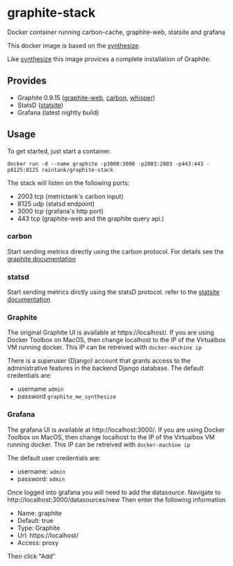 # graphite-stack
Docker container running carbon-cache, graphite-web, statsite and grafana


This docker image is based on the [synthesize](https://github.com/obfuscurity/synthesize).

Like [synthesize](https://github.com/obfuscurity/synthesize) this image provices a complete installation of Graphite.


## Provides

* Graphite 0.9.15 ([graphite-web](https://github.com/graphite-project/graphite-web), [carbon](https://github.com/graphite-project/carbon), [whisper](https://github.com/graphite-project/whisper))
* StatsD ([statsite](https://github.com/armon/statsite))
* Grafana (latest nightly build)

## Usage

To get started, just start a container.

```
docker run -d --name graphite -p3000:3000 -p2003:2003 -p443:443 -p8125:8125 raintank/graphite-stack
```

The stack will listen on the following ports:

- 2003 tcp (metrictank's carbon input)
- 8125 udp (statsd endpoint)
- 3000 tcp (grafana's http port)
- 443 tcp (graphite-web and the graphite query api.)

### carbon
Start sending metrics directly using the carbon protocol.
For details see the [graphite documentation](https://graphite.readthedocs.io/en/latest/feeding-carbon.html)

### statsd
Start sending metrics dirctly using the statsD protocol.
refer to the [statsite documentation](https://github.com/armon/statsite#protocol)

### Graphite
The original Graphite UI is available at https://localhost/.  If you are using Docker Toolbox on MacOS, then change localhost to the IP of the Virtualbox VM running docker. This IP can be retreived with `docker-machine ip`

There is a superuser (Django) account that grants access to the administrative features in the backend Django database. The default credentials are:

* username `admin`
* password `graphite_me_synthesize`

### Grafana
The grafana UI is available at http://localhost:3000/.  If you are using Docker Toolbox on MacOS, then change localhost to the IP of the Virtualbox VM running docker. This IP can be retreived with `docker-machine ip`

The default user credentials are:

* username: `admin`
* password: `admin`

Once logged into grafana you will need to add the datasource. Navigate to http://localhost:3000/datasources/new
Then enter the following information

* Name: graphite
* Default: true
* Type: Graphite
* Url: https://localhost/
* Access: proxy

Then click "Add"


